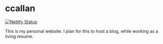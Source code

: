 # ccallan

[![Netlify Status](https://api.netlify.com/api/v1/badges/594f2252-3b77-41bb-817b-374ec60feba5/deploy-status)](https://app.netlify.com/sites/stoic-hamilton-6c46c4/deploys)

This is my personal website. I plan for this to host a blog, while working as a living resume.